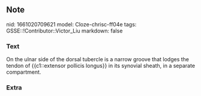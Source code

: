 ## Note
nid: 1661020709621
model: Cloze-chrisc-ff04e
tags: GSSE::!Contributor::Victor_Liu
markdown: false

### Text
<div>
  On the ulnar side of the dorsal tubercle is a narrow groove that
  lodges the tendon of {{c1::extensor pollicis longus}} in its
  synovial sheath, in a separate compartment.
</div>

### Extra

